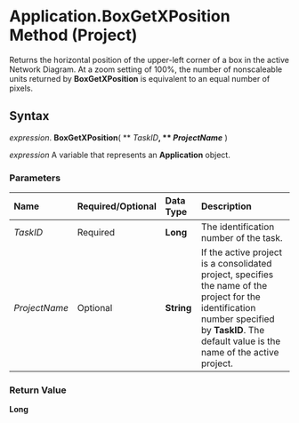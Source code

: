 
# Application.BoxGetXPosition Method (Project)

Returns the horizontal position of the upper-left corner of a box in the active Network Diagram. At a zoom setting of 100%, the number of nonscaleable units returned by  **BoxGetXPosition** is equivalent to an equal number of pixels.


## Syntax

 _expression_. **BoxGetXPosition**( ** _TaskID_**, ** _ProjectName_** )

 _expression_ A variable that represents an **Application** object.


### Parameters



|**Name**|**Required/Optional**|**Data Type**|**Description**|
|:-----|:-----|:-----|:-----|
| _TaskID_|Required|**Long**|The identification number of the task.|
| _ProjectName_|Optional|**String**|If the active project is a consolidated project, specifies the name of the project for the identification number specified by  **TaskID**. The default value is the name of the active project.|

### Return Value

 **Long**

